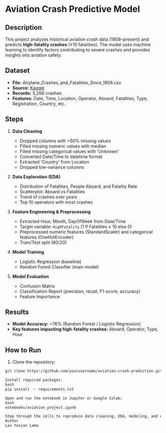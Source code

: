 # Aviation Crash Predictive Model

## Description
This project analyzes historical aviation crash data (1908–present) and predicts **high-fatality crashes** (≥10 fatalities). The model uses machine learning to identify factors contributing to severe crashes and provides insights into aviation safety.

## Dataset
- **File:** Airplane_Crashes_and_Fatalities_Since_1908.csv  
- **Source:** [Kaggle](https://www.kaggle.com/datasets/thedevastator/airplane-crashes-and-fatalities/data)  
- **Records:** 5,268 crashes  
- **Features:** Date, Time, Location, Operator, Aboard, Fatalities, Type, Registration, Country, etc.

## Steps
1. **Data Cleaning**
   - Dropped columns with >50% missing values
   - Filled missing numeric values with median
   - Filled missing categorical values with 'Unknown'
   - Converted Date/Time to datetime format
   - Extracted 'Country' from Location
   - Dropped low-variance columns

2. **Data Exploration (EDA)**
   - Distribution of Fatalities, People Aboard, and Fatality Rate
   - Scatterplot: Aboard vs Fatalities
   - Trend of crashes over years
   - Top 10 operators with most crashes

3. **Feature Engineering & Preprocessing**
   - Extracted Hour, Month, DayOfWeek from Date/Time
   - Target variable: `HighFatality` (1 if Fatalities ≥ 10 else 0)
   - Preprocessed numeric features (StandardScaler) and categorical features (OneHotEncoder)
   - Train/Test split (80/20)

4. **Model Training**
   - Logistic Regression (baseline)
   - Random Forest Classifier (main model)

5. **Model Evaluation**
   - Confusion Matrix
   - Classification Report (precision, recall, F1-score, accuracy)
   - Feature Importance

## Results
- **Model Accuracy:** ~76% (Random Forest / Logistic Regression)  
- **Key features impacting high-fatality crashes:** Aboard, Operator, Type, Hour

## How to Run
1. Clone the repository:
```bash
git clone https://github.com/yourusername/aviation-crash-prediction.git

Install required packages:
bash
pip install -r requirements.txt

Open and run the notebook in Jupyter or Google Colab:
bash
notebooks/aviation_project.ipynb

Step through the cells to reproduce data cleaning, EDA, modeling, and evaluation.
Author
Lex Yonjan Lama
